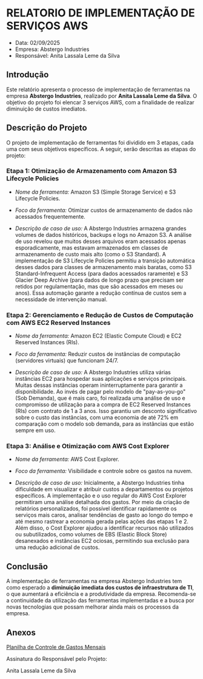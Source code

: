 # RELATORIO DE IMPLEMENTAÇÃO DE SERVIÇOS AWS

- Data: 02/09/2025
- Empresa: Abstergo Industries
- Responsável: Anita Lassala Leme da Silva

## Introdução
Este relatório apresenta o processo de implementação de ferramentas na empresa **Abstergo Industries**, realizado por **Anita Lassala Leme da Silva**. 
O objetivo do projeto foi elencar 3 serviços AWS, com a finalidade de realizar diminuição de custos imediatos.

## Descrição do Projeto
O projeto de implementação de ferramentas foi dividido em 3 etapas, cada uma com seus objetivos específicos. A seguir, serão descritas as etapas do projeto:

### Etapa 1: **Otimização de Armazenamento com Amazon S3 Lifecycle Policies**

- *Nome da ferramenta:* Amazon S3 (Simple Storage Service) e S3 Lifecycle Policies.

- *Foco da ferramenta:*  Otimizar custos de armazenamento de dados não acessados frequentemente.

- *Descrição de caso de uso:* A Abstergo Industries armazena grandes volumes de dados históricos, backups e logs no Amazon S3. A análise de uso revelou que muitos desses arquivos eram acessados apenas esporadicamente, mas estavam armazenados em classes de armazenamento de custo mais alto (como o S3 Standard). A implementação de S3 Lifecycle Policies permitiu a transição automática desses dados para classes de armazenamento mais baratas, como S3 Standard-Infrequent Access (para dados acessados raramente) e S3 Glacier Deep Archive (para dados de longo prazo que precisam ser retidos por regulamentação, mas que são acessados em meses ou anos). Essa automação garante a redução contínua de custos sem a necessidade de intervenção manual.

### Etapa 2: **Gerenciamento e Redução de Custos de Computação com AWS EC2 Reserved Instances**

- *Nome da ferramenta:* Amazon EC2 (Elastic Compute Cloud) e EC2 Reserved Instances (RIs).

- *Foco da ferramenta:* Reduzir custos de instâncias de computação (servidores virtuais) que funcionam 24/7.

- *Descrição de caso de uso:* A Abstergo Industries utiliza várias instâncias EC2 para hospedar suas aplicações e serviços principais. Muitas dessas instâncias operam ininterruptamente para garantir a disponibilidade. Ao invés de pagar pelo modelo de "pay-as-you-go" (Sob Demanda), que é mais caro, foi realizada uma análise de uso e compromisso de utilização para a compra de EC2 Reserved Instances (RIs) com contrato de 1 a 3 anos. Isso garantiu um desconto significativo sobre o custo das instâncias, com uma economia de até 72% em comparação com o modelo sob demanda, para as instâncias que estão sempre em uso.

### Etapa 3: Análise e Otimização com AWS Cost Explorer

- *Nome da ferramenta:* AWS Cost Explorer.

- *Foco da ferramenta:* Visibilidade e controle sobre os gastos na nuvem.

- *Descrição de caso de uso:* Inicialmente, a Abstergo Industries tinha dificuldade em visualizar e atribuir custos a departamentos ou projetos específicos. A implementação e o uso regular do AWS Cost Explorer permitiram uma análise detalhada dos gastos. Por meio da criação de relatórios personalizados, foi possível identificar rapidamente os serviços mais caros, analisar tendências de gasto ao longo do tempo e até mesmo rastrear a economia gerada pelas ações das etapas 1 e 2. Além disso, o Cost Explorer ajudou a identificar recursos não utilizados ou subutilizados, como volumes de EBS (Elastic Block Store) desanexados e instâncias EC2 ociosas, permitindo sua exclusão para uma redução adicional de custos.

## Conclusão

A implementação de ferramentas na empresa Abstergo Industries tem como esperado a **diminuição imediata dos custos de infraestrutura de TI**, o que aumentará a eficiência e a produtividade da empresa. Recomenda-se a continuidade da utilização das ferramentas implementadas e a busca por novas tecnologias que possam melhorar ainda mais os processos da empresa.

## Anexos

[Planilha de Controle de Gastos Mensais](https://docs.google.com/spreadsheets/d/1Cti9Gpfp-GxIWwJ38iW-AhvNh7lKNH9ouUNNZmtM9zo/edit?gid=1882383970#gid=1882383970)

Assinatura do Responsável pelo Projeto:

Anita Lassala Leme da Silva
